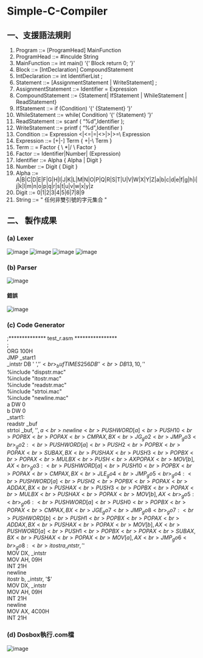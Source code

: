 # Simple-C-Compiler

## 一、支援語法規則
1. Program ::= [ProgramHead] MainFunction <br>
2. ProgramHead ::= #inculde String <br>
3. MainFunction ::= int main() ‘{‘ Block return 0; ‘}'<br> 
4. Block ::= [IntDeclaration] CompoundStatement  <br>
5. IntDeclaration ::= int IdentifierList ; <br>
6. Statement ::= [AssignmentStatement | WriteStatement] ;  <br>           
7. AssignmentStatement ::= Identifier = Expression<br>
8. CompoundStatement ::= {Statement| IfStatement | WhileStatement | ReadStatement} <br>
9. IfStatement ::= if (Condition) ’{‘ {Statement} ’}’<br>
10. WhileStatement ::= while( Condition) ’{‘ {Statement} ’}’<br>
11. ReadStatement ::= scanf ( “%d”,Identifier );     <br>
12. WriteStatement ::= printf ( “%d”,Identifier )<br>
13. Condition ::= Expression \<|<=|=|<>|>|>=\ Expression<br>
14. Expression ::= [+|-] Term { \+|-\ Term }<br>
15. Term :: = Factor { \ *|/ \ Factor }<br>
16. Factor ::= Identifier|Number| (Expression)<br>
17. Identifier ::= Alpha { Alpha | Digit }<br>
18. Number ::= Digit { Digit }<br>
19. Alpha ::= A|B|C|D|E|F|G|H|I|J|K|L|M|N|O|P|Q|R|S|T|U|V|W|X|Y|Z|a|b|c|d|e|f|g|h|i|j|k|l|m|n|o|p|q|r|s|t|u|v|w|x|y|z<br>
20. Digit ::= 0|1|2|3|4|5|6|7|8|9<br>
21. String ::= " 任何非雙引號的字元集合 "<br>




## 二、	製作成果
### (a)	Lexer
  ![image](https://github.com/TIENYIHSIANG/Simple-C-Compiler/blob/master/images/1.png)
  ![image](https://github.com/TIENYIHSIANG/Simple-C-Compiler/blob/master/images/2.png)
  ![image](https://github.com/TIENYIHSIANG/Simple-C-Compiler/blob/master/images/3.png)
  ![image](https://github.com/TIENYIHSIANG/Simple-C-Compiler/blob/master/images/4.png)
### (b)	Parser
  ![image](https://github.com/TIENYIHSIANG/Simple-C-Compiler/blob/master/images/5.png)
 #### 錯誤
  ![image](https://github.com/TIENYIHSIANG/Simple-C-Compiler/blob/master/images/6.png)
### (c)	Code Generator
;************** test_r.asm ****************<br>
;<br>
	ORG	100H<br>
	JMP	_start1<br>
_intstr	DB	'     ','$'<br>
_buf	TIMES 256 DB ' '<br>
	DB 13,10,'$'<br>
%include	"dispstr.mac"<br>
%include	"itostr.mac"<br>
%include	"readstr.mac"<br>
%include	"strtoi.mac"<br>
%include	"newline.mac"<br>
a	DW	0<br>
b	DW	0<br>
_start1:<br>
	readstr	_buf<br>
	strtoi	_buf, '$', a<br>
	newline<br>
	PUSH		WORD [a]<br>
	PUSH		10<br>
	POP		BX<br>
	POP		AX<br>
	CMP		AX, BX<br>
	JG		_go2<br>
	JMP		_go3<br>
_go2:<br>
	PUSH		WORD [a]<br>
	PUSH		2<br>
	POP		BX<br>
	POP		AX<br>
	SUB		AX, BX<br>
	PUSH		AX<br>
	PUSH		3<br>
	POP		BX<br>
	POP		AX<br>
	MUL		BX<br>
	PUSH		<br>AX
	POP		AX<br>
	MOV		[b], AX<br>
_go3:<br>
	PUSH		WORD [a]<br>
	PUSH		10<br>
	POP		BX<br>
	POP		AX<br>
	CMP		AX, BX<br>
	JLE		_go4<br>
	JMP		_go5<br>
_go4:<br>
	PUSH		WORD [a]<br>
	PUSH		2<br>
	POP		BX<br>
	POP		AX<br>
	ADD		AX, BX<br>
	PUSH		AX<br>
	PUSH		3<br>
	POP		BX<br>
	POP		AX<br>
	MUL		BX<br>
	PUSH		AX<br>
	POP		AX<br>
	MOV		[b], AX<br>
_go5:<br>
_go6:<br>
	PUSH		WORD [a]<br>
	PUSH		0<br>
	POP		BX<br>
	POP		AX<br>
	CMP		AX, BX<br>
	JGE		_go7<br>
	JMP		_go8<br>
_go7:<br>
	PUSH		WORD [b]<br>
	PUSH		1<br>
	POP		BX<br>
	POP		AX<br>
	ADD		AX, BX<br>
	PUSH		AX<br>
	POP		AX<br>
	MOV		[b], AX<br>
	PUSH		WORD [a]<br>
	PUSH		1<br>
	POP		BX<br>
	POP		AX<br>
	SUB		AX, BX<br>
	PUSH		AX<br>
	POP		AX<br>
	MOV		[a], AX<br>
	JMP		_go6<br>
_go8:<br>
	itostr	a, _intstr, '$'<br>
	MOV		DX, _intstr<br>
	MOV		AH, 09H<br>
	INT		21H<br>
	newline<br>
	itostr	b, _intstr, '$'<br>
	MOV		DX, _intstr<br>
	MOV		AH, 09H<br>
	INT		21H<br>
	newline<br>
	MOV		AX, 4C00H  <br>
	INT		21H  <br>
### (d)	Dosbox執行.com檔
![image](https://github.com/TIENYIHSIANG/Simple-C-Compiler/blob/master/images/7.png)
